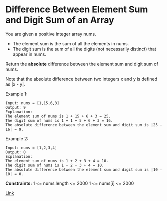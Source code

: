 # Difference Between Element Sum and Digit Sum of an Array

You are given a positive integer array nums.

- The element sum is the sum of all the elements in nums.
- The digit sum is the sum of all the digits (not necessarily distinct) that appear in nums.

Return the **absolute** difference between the element sum and digit sum of nums.

Note that the absolute difference between two integers x and y is defined as |x - y|.



Example 1:

```
Input: nums = [1,15,6,3]
Output: 9
Explanation: 
The element sum of nums is 1 + 15 + 6 + 3 = 25.
The digit sum of nums is 1 + 1 + 5 + 6 + 3 = 16.
The absolute difference between the element sum and digit sum is |25 - 16| = 9.
```

Example 2:

```
Input: nums = [1,2,3,4]
Output: 0
Explanation:
The element sum of nums is 1 + 2 + 3 + 4 = 10.
The digit sum of nums is 1 + 2 + 3 + 4 = 10.
The absolute difference between the element sum and digit sum is |10 - 10| = 0.
```

**Constraints:**
1 <= nums.length <= 2000
1 <= nums[i] <= 2000

[Link](https://leetcode.com/problems/difference-between-element-sum-and-digit-sum-of-an-array/)